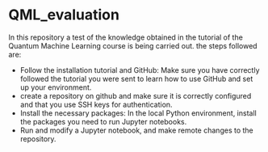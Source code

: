 # QML_evaluation

In this repository a test of the knowledge obtained in the tutorial of the Quantum Machine Learning course is being carried out. the steps followed are:

* Follow the installation tutorial and GitHub: Make sure you have correctly followed the tutorial you were sent to learn how to use GitHub and set up your environment.
* create a repository on github and make sure it is correctly configured and that you use SSH keys for authentication.
* Install the necessary packages: In the local Python environment, install the packages you need to run Jupyter notebooks.
* Run and modify a Jupyter notebook, and make remote changes to the repository.

